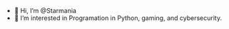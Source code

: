 - 👋 Hi, I’m @Starmania
- 👀 I’m interested in Programation in Python, gaming, and cybersecurity.

<!---
Starmania/Starmania is a ✨ special ✨ repository because its `README.md` (this file) appears on your GitHub profile.
You can click the Preview link to take a look at your changes.
--->
